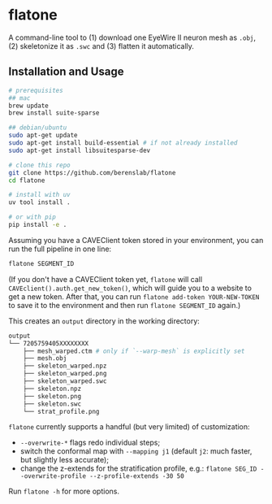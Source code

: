 # flatone

A command-line tool to (1) download one EyeWire II neuron mesh as `.obj`, (2) skeletonize it as `.swc` and (3) flatten it automatically.

## Installation and Usage

```bash
# prerequisites
## mac
brew update
brew install suite-sparse

## debian/ubuntu
sudo apt-get update
sudo apt-get install build-essential # if not already installed
sudo apt-get install libsuitesparse-dev

# clone this repo 
git clone https://github.com/berenslab/flatone
cd flatone 

# install with uv
uv tool install .

# or with pip
pip install -e .
```

Assuming you have a CAVEClient token stored in your environment, you can run the full pipeline in one line:

```bash
flatone SEGMENT_ID
```

(If you don't have a CAVEClient token yet, `flatone` will call `CAVEclient().auth.get_new_token()`, which will guide you to a website to get a new token. After that, you can run `flatone add-token YOUR-NEW-TOKEN` to save it to the environment and then run `flatone SEGMENT_ID` again.)

This creates an `output` directory in the working directory:

```bash
output
└── 7205759405XXXXXXXX
    ├── mesh_warped.ctm # only if `--warp-mesh` is explicitly set
    ├── mesh.obj
    ├── skeleton_warped.npz
    ├── skeleton_warped.png
    ├── skeleton_warped.swc
    ├── skeleton.npz
    ├── skeleton.png
    ├── skeleton.swc
    └── strat_profile.png
```

`flatone` currently supports a handful (but very limited) of customization:

- `--overwrite-*` flags redo individual steps;
- switch the conformal map with `--mapping j1` (default `j2`: much faster, but slightly less accurate);
- change the z-extends for the stratification profile, e.g.: `flatone SEG_ID --overwrite-profile --z-profile-extends -30 50`

Run `flatone -h` for more options.